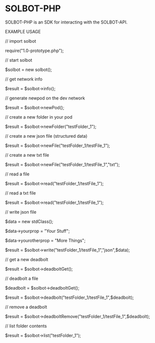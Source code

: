 # SOLBOT-PHP
SOLBOT-PHP is an SDK for interacting with the SOLBOT-API.

EXAMPLE USAGE

// import solbot

require("1.0-prototype.php");

// start solbot

$solbot = new solbot();

// get network info

$result = $solbot->info();

// generate newpod on the dev network

$result = $solbot->newPod();

// create a new folder in your pod

$result = $solbot->newFolder("testFolder_1");

// create a new json file (structured data)

$result = $solbot->newFile("testFolder_1/testFile_1");

// create a new txt file

$result = $solbot->newFile("testFolder_1/testFile_1","txt");

// read a file

$result = $solbot->read("testFolder_1/testFile_1");

// read a txt file

$result = $solbot->read("testFolder_1/testFile_1");

// write json file

$data = new stdClass();

$data->yourprop = "Your Stuff";

$data->yourotherprop = "More Things";

$result = $solbot->write("testFolder_1/testFile_1","json",$data);

// get a new deadbolt

$result = $solbot->deadboltGet();

// deadbolt a file

$deadbolt = $solbot->deadboltGet();

$result = $solbot->deadbolt("testFolder_1/testFile_1",$deadbolt);

// remove a deadbolt

$result = $solbot->deadboltRemove("testFolder_1/testFile_1",$deadbolt);

// list folder contents

$result = $solbot->list("testFolder_1");
